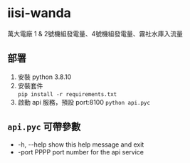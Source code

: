 # iisi-wanda
萬大電廠 1 &amp; 2號機組發電量、4號機組發電量、霧社水庫入流量

## 部署  
1. 安裝 python 3.8.10 
2. 安裝套件  
  `pip install -r requirements.txt`  
4. 啟動 api 服務，預設 port:8100
  `python api.pyc` 
    
## `api.pyc` 可帶參數  
* -h, --help  show this help message and exit  
* -port PPPP  port number for the api service  
